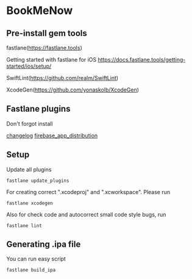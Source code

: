 # BookMeNow

## Pre-install gem tools
fastlane(https://fastlane.tools)

Getting started with fastlane for iOS
https://docs.fastlane.tools/getting-started/ios/setup/

SwiftLint(https://github.com/realm/SwiftLint)

XcodeGen(https://github.com/yonaskolb/XcodeGen)


## Fastlane plugins

Don't forgot install

[changelog](https://github.com/pajapro/fastlane-plugin-changelog)
[firebase_app_distribution](https://github.com/firebase/fastlane-plugin-firebase_app_distribution)


## Setup
Update all plugins

`fastlane update_plugins`

For creating correct ".xcodeproj" and ".xcworkspace". Please run

`fastlane xcodegen`

Also for check code and autocorrect small code style bugs, run

`fastlane lint`


## Generating .ipa file

You can run easy script

`fastlane build_ipa`
